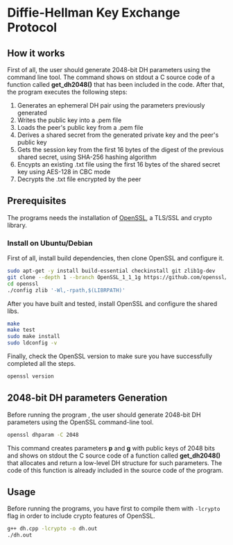 # Diffie-Hellman Key Exchange Protocol

## How it works 
First of all, the user should generate 2048-bit DH parameters using the command line tool. The command shows on stdout a C source code of a function called **get_dh2048()**
that has been included in the code. After that, the program executes the following steps: 

1. Generates an ephemeral DH pair using the parameters previously generated
2. Writes the public key into a .pem file
3. Loads the peer's public key from a .pem file
4. Derives a shared secret from the generated private key and the peer's public key
5. Gets the session key from the first 16 bytes of the digest of the previous shared secret, using SHA-256 hashing algorithm
6. Encypts an existing .txt file using the first 16 bytes of the shared secret key using AES-128 in CBC mode
7. Decrypts the .txt file encrypted by the peer

## Prerequisites 
The programs needs the installation of [OpenSSL](https://github.com/openssl/openssl), a TLS/SSL and crypto library.

### Install on Ubuntu/Debian
First of all, install build dependencies, then clone OpenSSL and configure it.

```bash
sudo apt-get -y install build-essential checkinstall git zlib1g-dev
git clone --depth 1 --branch OpenSSL_1_1_1g https://github.com/openssl/openssl.git
cd openssl
./config zlib '-Wl,-rpath,$(LIBRPATH)'
```

After you have built and tested, install OpenSSL and configure the shared libs.

```bash
make
make test
sudo make install
sudo ldconfig -v
```
Finally, check the OpenSSL version to make sure you have successfully completed all the steps.

```bash
openssl version
```

## 2048-bit DH parameters Generation
Before running the program , the user should generate 2048-bit DH parameters using the OpenSSL command-line tool. 

```bash
openssl dhparam -C 2048
```
This command creates parameters **p** and **g** 
with public keys of 2048 bits and shows on stdout the C source code of a function called **get_dh2048()** that allocates and return a low-level DH structure for such parameters.
The code of this function is already included in the source code of the program.

## Usage
Before running the programs, you have first to compile them with `-lcrypto` flag in order to include crypto features of OpenSSL.

```bash
g++ dh.cpp -lcrypto -o dh.out
./dh.out
```
